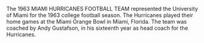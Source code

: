 The 1963 MIAMI HURRICANES FOOTBALL TEAM represented the University of Miami for the 1963 college football season. The Hurricanes played their home games at the Miami Orange Bowl in Miami, Florida. The team was coached by Andy Gustafson, in his sixteenth year as head coach for the Hurricanes.
